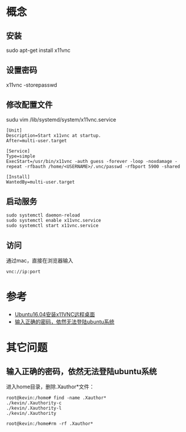 # 概念
## 安装
sudo apt-get install x11vnc
## 设置密码
x11vnc -storepasswd
## 修改配置文件
sudu vim /lib/systemd/system/x11vnc.service
```
[Unit]
Description=Start x11vnc at startup.
After=multi-user.target

[Service]
Type=simple
ExecStart=/usr/bin/x11vnc -auth guess -forever -loop -noxdamage -repeat -rfbauth /home/<USERNAME>/.vnc/passwd -rfbport 5900 -shared

[Install]
WantedBy=multi-user.target
```
## 启动服务
```
sudo systemctl daemon-reload
sudo systemctl enable x11vnc.service
sudo systemctl start x11vnc.service
```
## 访问
通过mac，直接在浏览器输入
```
vnc://ip:port
```

# 参考
- [Ubuntu16.04安装x11VNC远程桌面](https://blog.csdn.net/songbaiyao/article/details/72858087)
- [输入正确的密码，依然无法登陆ubuntu系统](https://blog.csdn.net/chen_chun_guang/article/details/7712189)
# 其它问题

## 输入正确的密码，依然无法登陆ubuntu系统

进入home目录，删除.Xauthor*文件：
```
root@kevin:/home# find -name .Xauthor*
./kevin/.Xauthority-c
./kevin/.Xauthority-l
./kevin/.Xauthority

root@kevin:/home#rm -rf .Xauthor*
```